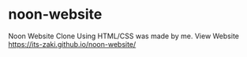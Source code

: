 # noon-website
Noon Website Clone Using HTML/CSS was made by me.
View Website
https://its-zaki.github.io/noon-website/
